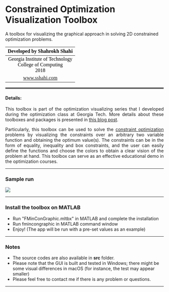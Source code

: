 # Constrained Optimization Visualization Toolbox
A toolbox for visualizing the graphical approach in solving 2D constrained optimization problems.



| <div style="text-align:center"><span style="color:black; font-family:Georgia; font-size:1em;">Developed by Shahrokh Shahi</span></div>|
|:----------|
| <div style="text-align:center"><span style="color:black; font-family:Georgia; font-size:1em;">Georgia Institute of Technology <br> College of Computing <br> 2018</span></div>|
| <div style="text-align:center"><span style="color:black; font-family:Georgia; font-size:1em;"><a  href="https://www.sshahi.com" target="_blank">www.sshahi.com</span></div>|


<hr style="border:2px solid gray;">

#### Details:
<p align="justify">
This toolbox is part of the optimization visualizing series that I developed during the optimization class at Georgia Tech. More details about these toolboxes and packages is presented in <a href="http://www.sshahi.com/projects/tlbx-2-opt/" target="_blank">this blog post</a>.
</p>


<p align="justify">
Particularly, this toolbox can be used to solve the <a  href="https://en.wikipedia.org/wiki/Constrained_optimization" target="_blank">constraint optimization</a> problems by
 visualizing the constraints over an arbitrary two variable function and obtaining the optimum value(s). The constraints can be in the form of equality, inequality and box constraints, and the user can easily define the functions and choose the colors to obtain a clear vision of the problem at hand. This toolbox can serve as an effective educational demo in the optimization courses. 
</p>

----

### Sample run

![](img/exec_anim.gif)

----

### Install the toolbox on MATLAB
- Run "FMinConGraphic.mltbx" in MATLAB and complete the installation
- Run fmincongraphic in MATLAB command window
- Enjoy! (The app will be run with a pre-set values as an example)

---

### Notes
-	The source codes are also available in __src__ folder.
-	Please note that the GUI is built and tested in Windows; there might be some visual differences in macOS (for instance, the test may appear smaller)
-	Please feel free to contact me if there is any problem or questions. 
----

